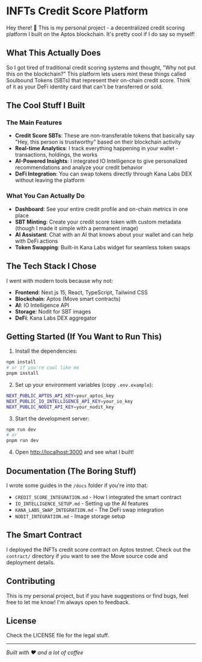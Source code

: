 # INFTs Credit Score Platform

Hey there! 👋 This is my personal project - a decentralized credit scoring platform I built on the Aptos blockchain. It's pretty cool if I do say so myself!

## What This Actually Does

So I got tired of traditional credit scoring systems and thought, "Why not put this on the blockchain?" This platform lets users mint these things called Soulbound Tokens (SBTs) that represent their on-chain credit score. Think of it as your DeFi identity card that can't be transferred or sold.

## The Cool Stuff I Built

### The Main Features
- **Credit Score SBTs**: These are non-transferable tokens that basically say "Hey, this person is trustworthy" based on their blockchain activity
- **Real-time Analytics**: I track everything happening in your wallet - transactions, holdings, the works
- **AI-Powered Insights**: I integrated IO Intelligence to give personalized recommendations and analyze your credit behavior
- **DeFi Integration**: You can swap tokens directly through Kana Labs DEX without leaving the platform

### What You Can Actually Do
- **Dashboard**: See your entire credit profile and on-chain metrics in one place
- **SBT Minting**: Create your credit score token with custom metadata (though I made it simple with a permanent image)
- **AI Assistant**: Chat with an AI that knows about your wallet and can help with DeFi actions
- **Token Swapping**: Built-in Kana Labs widget for seamless token swaps

## The Tech Stack I Chose

I went with modern tools because why not:
- **Frontend**: Next.js 15, React, TypeScript, Tailwind CSS
- **Blockchain**: Aptos (Move smart contracts)
- **AI**: IO Intelligence API
- **Storage**: Nodit for SBT images
- **DeFi**: Kana Labs DEX aggregator

## Getting Started (If You Want to Run This)

1. Install the dependencies:
```bash
npm install
# or if you're cool like me
pnpm install
```

2. Set up your environment variables (copy `.env.example`):
```bash
NEXT_PUBLIC_APTOS_API_KEY=your_aptos_key
NEXT_PUBLIC_IO_INTELLIGENCE_API_KEY=your_io_key
NEXT_PUBLIC_NODIT_API_KEY=your_nodit_key
```

3. Start the development server:
```bash
npm run dev
# or
pnpm run dev
```

4. Open [http://localhost:3000](http://localhost:3000) and see what I built!

## Documentation (The Boring Stuff)

I wrote some guides in the `/docs` folder if you're into that:

- `CREDIT_SCORE_INTEGRATION.md` - How I integrated the smart contract
- `IO_INTELLIGENCE_SETUP.md` - Setting up the AI features
- `KANA_LABS_SWAP_INTEGRATION.md` - The DeFi swap integration
- `NODIT_INTEGRATION.md` - Image storage setup

## The Smart Contract

I deployed the INFTs credit score contract on Aptos testnet. Check out the `contract/` directory if you want to see the Move source code and deployment details.

## Contributing

This is my personal project, but if you have suggestions or find bugs, feel free to let me know! I'm always open to feedback.

## License

Check the LICENSE file for the legal stuff.

---

*Built with ❤️ and a lot of coffee*